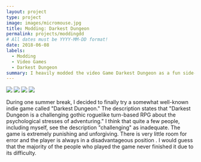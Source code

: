 ```yaml
---
layout: project
type: project
image: images/micromouse.jpg
title: Modding: Darkest Dungeon
permalink: projects/moddingdd
# All dates must be YYYY-MM-DD format!
date: 2018-06-08
labels:
  - Modding
  - Video Games
  - Darkest Dungeon
summary: I heavily modded the video Game Darkest Dungeon as a fun side-project
---
```


<div class="ui small rounded images">
  <img class="ui image" src="../images/micromouse-robot.png">
  <img class="ui image" src="../images/micromouse-robot-2.jpg">
  <img class="ui image" src="../images/micromouse.jpg">
  <img class="ui image" src="../images/micromouse-circuit.png">
</div>

During one summer break, I decided to finally try a somewhat well-known indie game called "Darkest Dungeon." The description states that "Darkest Dungeon is a challenging gothic roguelike turn-based RPG about the psychological stresses of adventuring." I think that quite a few people, including myself, see the description "challenging" as inadequate. The game is extremely punishing and unforgiving. There is very little room for error and the player is always in a disadvantageous position . I would guess that the majority of the people who played the game never finished it due to its difficulty. 
